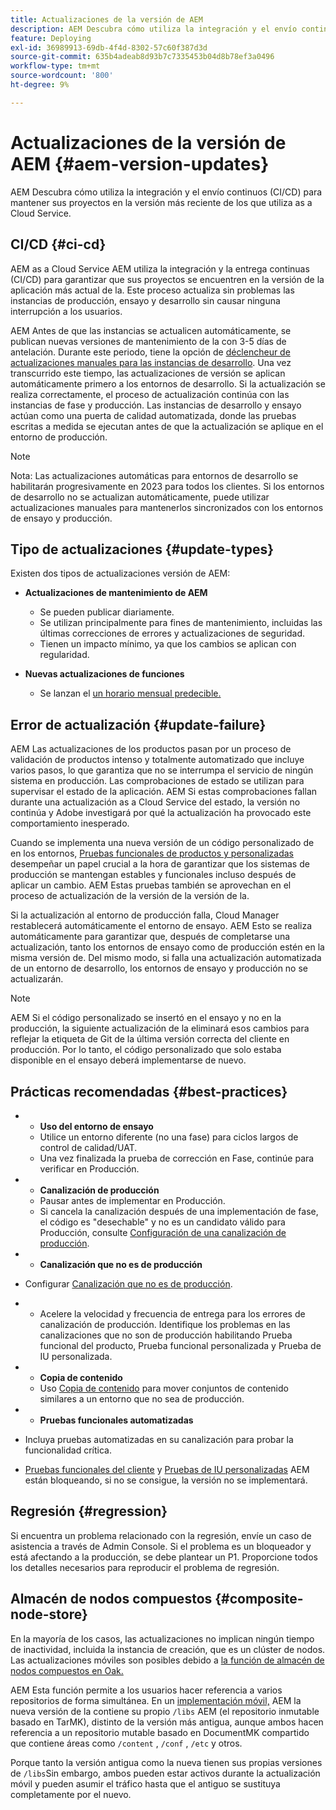 ```yaml
---
title: Actualizaciones de la versión de AEM
description: AEM Descubra cómo utiliza la integración y el envío continuos (CI/CD) para mantener sus proyectos en la versión más reciente de los que utiliza as a Cloud Service.
feature: Deploying
exl-id: 36989913-69db-4f4d-8302-57c60f387d3d
source-git-commit: 635b4adeab8d93b7c7335453b04d8b78ef3a0496
workflow-type: tm+mt
source-wordcount: '800'
ht-degree: 9%

---
```



# Actualizaciones de la versión de AEM {#aem-version-updates}

AEM Descubra cómo utiliza la integración y el envío continuos (CI/CD) para mantener sus proyectos en la versión más reciente de los que utiliza as a Cloud Service.

## CI/CD {#ci-cd}

AEM as a Cloud Service AEM utiliza la integración y la entrega continuas (CI/CD) para garantizar que sus proyectos se encuentren en la versión de la aplicación más actual de la. Este proceso actualiza sin problemas las instancias de producción, ensayo y desarrollo sin causar ninguna interrupción a los usuarios.

AEM Antes de que las instancias se actualicen automáticamente, se publican nuevas versiones de mantenimiento de la con 3-5 días de antelación. Durante este periodo, tiene la opción de
[déclencheur de actualizaciones manuales para las instancias de desarrollo](/help/implementing/cloud-manager/manage-environments.md#updating-dev-environment).
Una vez transcurrido este tiempo, las actualizaciones de versión se aplican automáticamente primero a los entornos de desarrollo. Si la actualización se realiza correctamente, el proceso de actualización continúa con las instancias de fase y producción. Las instancias de desarrollo y ensayo actúan como una puerta de calidad automatizada, donde las pruebas escritas a medida se ejecutan antes de que la actualización se aplique en el entorno de producción.

>[!NOTE]
>
> Nota: Las actualizaciones automáticas para entornos de desarrollo se habilitarán progresivamente en 2023 para todos los clientes. Si los entornos de desarrollo no se actualizan automáticamente, puede utilizar actualizaciones manuales para mantenerlos sincronizados con los entornos de ensayo y producción.


## Tipo de actualizaciones {#update-types}

Existen dos tipos de actualizaciones versión de AEM:

* **Actualizaciones de mantenimiento de AEM**

   * Se pueden publicar diariamente.
   * Se utilizan principalmente para fines de mantenimiento, incluidas las últimas correcciones de errores y actualizaciones de seguridad.
   * Tienen un impacto mínimo, ya que los cambios se aplican con regularidad.

* **Nuevas actualizaciones de funciones**

   * Se lanzan el [un horario mensual predecible.](https://experienceleague.adobe.com/docs/experience-manager-release-information/aem-release-updates/update-releases-roadmap.html?lang=es)

## Error de actualización {#update-failure}

AEM Las actualizaciones de los productos pasan por un proceso de validación de productos intenso y totalmente automatizado que incluye varios pasos, lo que garantiza que no se interrumpa el servicio de ningún sistema en producción.
Las comprobaciones de estado se utilizan para supervisar el estado de la aplicación.
AEM Si estas comprobaciones fallan durante una actualización as a Cloud Service del estado, la versión no continúa y Adobe investigará por qué la actualización ha provocado este comportamiento inesperado.

Cuando se implementa una nueva versión de un código personalizado de en los entornos,
[Pruebas funcionales de productos y personalizadas](/help/implementing/cloud-manager/overview-test-results.md#functional-testing)
desempeñar un papel crucial a la hora de garantizar que los sistemas de producción se mantengan estables y funcionales incluso después de aplicar un cambio. AEM Estas pruebas también se aprovechan en el proceso de actualización de la versión de la versión de la.

Si la actualización al entorno de producción falla, Cloud Manager restablecerá automáticamente el entorno de ensayo. AEM Esto se realiza automáticamente para garantizar que, después de completarse una actualización, tanto los entornos de ensayo como de producción estén en la misma versión de.
Del mismo modo, si falla una actualización automatizada de un entorno de desarrollo, los entornos de ensayo y producción no se actualizarán.

>[!NOTE]
>
>AEM Si el código personalizado se insertó en el ensayo y no en la producción, la siguiente actualización de la eliminará esos cambios para reflejar la etiqueta de Git de la última versión correcta del cliente en producción. Por lo tanto, el código personalizado que solo estaba disponible en el ensayo deberá implementarse de nuevo.

## Prácticas recomendadas {#best-practices}

* 
   * **Uso del entorno de ensayo**
   * Utilice un entorno diferente (no una fase) para ciclos largos de control de calidad/UAT.
   * Una vez finalizada la prueba de corrección en Fase, continúe para verificar en Producción.

* 
   * **Canalización de producción**
   * Pausar antes de implementar en Producción.
   * Si cancela la canalización después de una implementación de fase, el código es &quot;desechable&quot; y no es un candidato válido para Producción, consulte [Configuración de una canalización de producción](/help/implementing/cloud-manager/configuring-pipelines/configuring-production-pipelines.md).

* 
   * **Canalización que no es de producción**
* Configurar [Canalización que no es de producción](/help/implementing/cloud-manager/configuring-pipelines/configuring-non-production-pipelines.md#full-stack-code).
* 
   * Acelere la velocidad y frecuencia de entrega para los errores de canalización de producción.  Identifique los problemas en las canalizaciones que no son de producción habilitando Prueba funcional del producto, Prueba funcional personalizada y Prueba de IU personalizada.

* 
   * **Copia de contenido**
   * Uso [Copia de contenido](/help/implementing/developing/tools/content-copy.md) para mover conjuntos de contenido similares a un entorno que no sea de producción.

* 
   * **Pruebas funcionales automatizadas**
* Incluya pruebas automatizadas en su canalización para probar la funcionalidad crítica.
* [Pruebas funcionales del cliente](/help/implementing/cloud-manager/functional-testing.md#custom-functional-testing) y [Pruebas de IU personalizadas](/help/implementing/cloud-manager/functional-testing.md#custom-ui-testing) AEM están bloqueando, si no se consigue, la versión no se implementará.

## Regresión {#regression}

Si encuentra un problema relacionado con la regresión, envíe un caso de asistencia a través de Admin Console.  Si el problema es un bloqueador y está afectando a la producción, se debe plantear un P1.  Proporcione todos los detalles necesarios para reproducir el problema de regresión.

## Almacén de nodos compuestos {#composite-node-store}

En la mayoría de los casos, las actualizaciones no implican ningún tiempo de inactividad, incluida la instancia de creación, que es un clúster de nodos. Las actualizaciones móviles son posibles debido a [la función de almacén de nodos compuestos en Oak.](https://jackrabbit.apache.org/oak/docs/nodestore/compositens.html)

AEM Esta función permite a los usuarios hacer referencia a varios repositorios de forma simultánea. En un [implementación móvil,](/help/implementing/deploying/overview.md#how-rolling-deployments-work) AEM la nueva versión de la contiene su propio `/libs` AEM (el repositorio inmutable basado en TarMK), distinto de la versión más antigua, aunque ambos hacen referencia a un repositorio mutable basado en DocumentMK compartido que contiene áreas como `/content` , `/conf` , `/etc` y otros.

Porque tanto la versión antigua como la nueva tienen sus propias versiones de `/libs`Sin embargo, ambos pueden estar activos durante la actualización móvil y pueden asumir el tráfico hasta que el antiguo se sustituya completamente por el nuevo.
